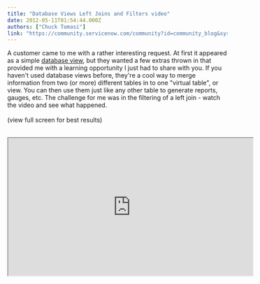 ```yaml
---
title: "Database Views Left Joins and Filters video"
date: 2012-05-11T01:54:44.000Z
authors: ["Chuck Tomasi"]
link: "https://community.servicenow.com/community?id=community_blog&sys_id=34bc6a25dbd0dbc01dcaf3231f96197d"
---
```

<p>A customer came to me with a rather interesting request. At first it appeared as a simple <a title="ki.service-now.com/index.php?title&#61;Database_Views" href="http://wiki.service-now.com/index.php?title&#61;Database_Views" rel="nofollow">database view</a>, but they wanted a few extras thrown in that provided me with a learning opportunity I just had to share with you. If you haven&#39;t used database views before, they&#39;re a cool way to merge information from two (or more) different tables in to one &#34;virtual table&#34;, or view. You can then use them just like any other table to generate reports, gauges, etc. The challenge for me was in the filtering of a left join - watch the video and see what happened.<br /><br />(view full screen for best results)<br /><br /></p>
<center><iframe src="https://www.youtube.com/embed/usF7fjqUozc" width="560" height="315"></iframe></center>
